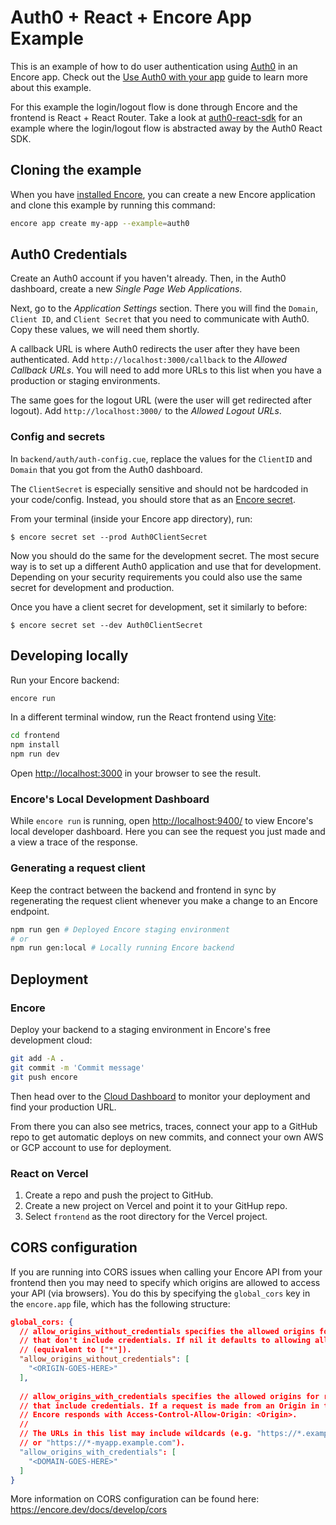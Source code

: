 # Auth0 + React + Encore App Example

This is an example of how to do user authentication using [Auth0](https://auth0.com/) in an Encore app. 
Check out the [Use Auth0 with your app](https://encore.dev/docs/how-to/auth0-auth) guide to learn more about this example.

For this example the login/logout flow is done through Encore and the frontend is React + React Router.
Take a look at [auth0-react-sdk](../auth0-react-sdk) for an example where the login/logout flow is abstracted away by the Auth0 React SDK.

## Cloning the example

When you have [installed Encore](https://encore.dev/docs/install), you can create a new Encore application and clone
this example by running this command:

```bash
encore app create my-app --example=auth0
```

## Auth0 Credentials

Create an Auth0 account if you haven't already. Then, in the Auth0 dashboard, create a new *Single Page Web Applications*.

Next, go to the *Application Settings* section. There you will find the `Domain`, `Client ID`, and `Client Secret` that you need to communicate with Auth0. 
Copy these values, we will need them shortly.

A callback URL is where Auth0 redirects the user after they have been authenticated. 
Add `http://localhost:3000/callback` to the *Allowed Callback URLs*. 
You will need to add more URLs to this list when you have a production or staging environments. 

The same goes for the logout URL (were the user will get redirected after logout). Add `http://localhost:3000/` to the *Allowed Logout URLs*.

### Config and secrets

In `backend/auth/auth-config.cue`, replace the values for the `ClientID` and `Domain` that you got from the Auth0 dashboard.

The `ClientSecret` is especially sensitive and should not be hardcoded in your code/config. Instead, you should store that as an [Encore secret](/docs/primitives/secrets).

From your terminal (inside your Encore app directory), run:

```shell
$ encore secret set --prod Auth0ClientSecret
```

Now you should do the same for the development secret. The most secure way is to set up a different Auth0 application and use that for development.
Depending on your security requirements you could also use the same secret for development and production.

Once you have a client secret for development, set it similarly to before:

```shell
$ encore secret set --dev Auth0ClientSecret
```

## Developing locally

Run your Encore backend:

```bash
encore run
```

In a different terminal window, run the React frontend using [Vite](https://vitejs.dev/):

```bash
cd frontend
npm install
npm run dev
```

Open [http://localhost:3000](http://localhost:3000) in your browser to see the result.

### Encore's Local Development Dashboard

While `encore run` is running, open <http://localhost:9400/> to view Encore's local developer dashboard.
Here you can see the request you just made and a view a trace of the response.

### Generating a request client

Keep the contract between the backend and frontend in sync by regenerating the request client whenever you make a change
to an Encore endpoint.

```bash
npm run gen # Deployed Encore staging environment
# or
npm run gen:local # Locally running Encore backend
```

## Deployment

### Encore

Deploy your backend to a staging environment in Encore's free development cloud:

```bash
git add -A .
git commit -m 'Commit message'
git push encore
```

Then head over to the [Cloud Dashboard](https://app.encore.dev) to monitor your deployment and find your production URL.

From there you can also see metrics, traces, connect your app to a
GitHub repo to get automatic deploys on new commits, and connect your own AWS or GCP account to use for deployment.

### React on Vercel

1. Create a repo and push the project to GitHub.
2. Create a new project on Vercel and point it to your GitHup repo.
3. Select `frontend` as the root directory for the Vercel project.

## CORS configuration

If you are running into CORS issues when calling your Encore API from your frontend then you may need to specify which
origins are allowed to access your API (via browsers). You do this by specifying the `global_cors` key in the `encore.app`
file, which has the following structure:

```json
global_cors: {
  // allow_origins_without_credentials specifies the allowed origins for requests
  // that don't include credentials. If nil it defaults to allowing all domains
  // (equivalent to ["*"]).
  "allow_origins_without_credentials": [
    "<ORIGIN-GOES-HERE>"
  ],
        
  // allow_origins_with_credentials specifies the allowed origins for requests
  // that include credentials. If a request is made from an Origin in this list
  // Encore responds with Access-Control-Allow-Origin: <Origin>.
  //
  // The URLs in this list may include wildcards (e.g. "https://*.example.com"
  // or "https://*-myapp.example.com").
  "allow_origins_with_credentials": [
    "<DOMAIN-GOES-HERE>"
  ]
}
```

More information on CORS configuration can be found here: https://encore.dev/docs/develop/cors
